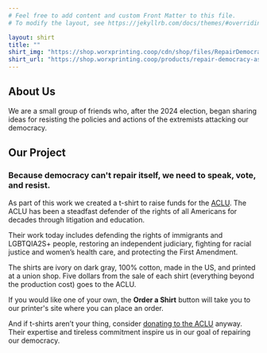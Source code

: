 ```yaml
---
# Feel free to add content and custom Front Matter to this file.
# To modify the layout, see https://jekyllrb.com/docs/themes/#overriding-theme-defaults

layout: shirt
title: ""
shirt_img: "https://shop.worxprinting.coop/cdn/shop/files/RepairDemocracymockup.png"
shirt_url: "https://shop.worxprinting.coop/products/repair-democracy-asphalt-t-shirt"
---
```


## About Us
We are a small group of friends who, after the 2024 election, began sharing ideas for resisting the policies and actions of the extremists attacking our democracy. 

## Our Project
### Because democracy can't repair itself, we need to speak, vote, and resist.
As part of this work we created a t-shirt to raise funds for the [ACLU][aclu].
The ACLU has been a steadfast defender of the rights of all Americans for decades through litigation and education.

Their work today includes defending the rights of immigrants and LGBTQIA2S+ people, restoring an independent judiciary, fighting for racial justice and women’s health care, and protecting the First Amendment.

The shirts are ivory on dark gray, 100% cotton, made in the US, and printed at a union shop. Five dollars from the sale of each shirt (everything beyond the production cost) goes to the ACLU.

If you would like one of your own, the **Order a Shirt** button will take you to our printer's site where you can place an order.

And if t-shirts aren’t your thing, consider [donating to the ACLU][aclu-donate] anyway. Their expertise and tireless commitment inspire us in our goal of repairing our democracy.

[aclu]: <https://aclu.org>
[aclu-donate]: <https://aclu.org/give/now>
